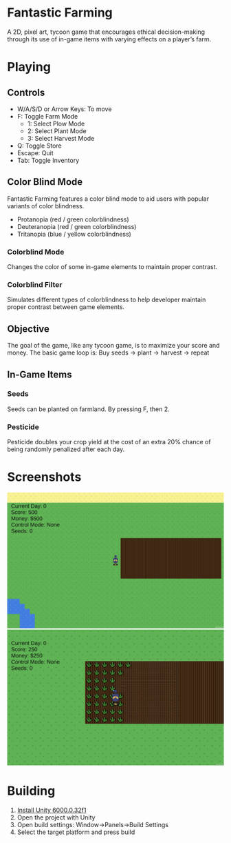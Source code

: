 # Fantastic Farming
A 2D, pixel art, tycoon game that encourages ethical decision-making through its use of in-game items with varying effects on a player’s farm.

# Playing
## Controls
- W/A/S/D or Arrow Keys: To move
- F: Toggle Farm Mode
  - 1: Select Plow Mode
  - 2: Select Plant Mode
  - 3: Select Harvest Mode
- Q: Toggle Store
- Escape: Quit
- Tab: Toggle Inventory

## Color Blind Mode
Fantastic Farming features a color blind mode to aid users with popular variants of color blindness.
- Protanopia (red / green colorblindness)
- Deuteranopia (red / green colorblindness)
- Tritanopia (blue / yellow colorblindness)

### Colorblind Mode
Changes the color of some in-game elements to maintain proper contrast.

### Colorblind Filter
Simulates different types of colorblindness to help developer maintain proper contrast between game elements.

## Objective
The goal of the game, like any tycoon game, is to maximize your score and money.
The basic game loop is: Buy seeds -> plant -> harvest -> repeat

## In-Game Items
### Seeds
Seeds can be planted on farmland. By pressing F, then 2.
### Pesticide
Pesticide doubles your crop yield at the cost of an extra 20% chance of being randomly penalized after each day. 

# Screenshots
![](Docs/InGameFarmland.jpg)
![](Docs/InGameGrown.jpg)

# Building
1. [Install Unity 6000.0.32f1](https://unity.com/download)
2. Open the project with Unity
3. Open build settings: Window->Panels->Build Settings
4. Select the target platform and press build

